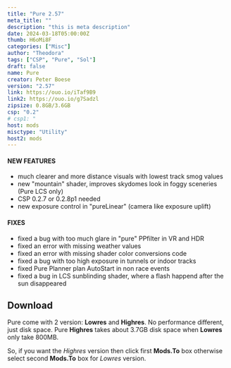 ```yaml
---
title: "Pure 2.57"
meta_title: ""
description: "this is meta description"
date: 2024-03-18T05:00:00Z
thumb: H6oMi8F
categories: ["Misc"]
author: "Theodora"
tags: ["CSP", "Pure", "Sol"]
draft: false
name: Pure
creator: Peter Boese
version: "2.57"
link: https://ouo.io/iTaf9B9
link2: https://ouo.io/g7Sadzl
zipsize: 0.8GB/3.6GB
csp: "0.2"
# csp1: "
host: mods
misctype: "Utility"
host2: mods
---
```


#### NEW FEATURES
- much clearer and more distance visuals with lowest track smog values
- new "mountain" shader, improves skydomes look in foggy sceneries (Pure LCS only)
- CSP 0.2.7 or 0.2.8p1 needed
- new exposure control in "pureLinear" (camera like exposure uplift)

#### FIXES
- fixed a bug with too much glare in "pure" PPfilter in VR and HDR
- fixed an error with missing weather values
- fixed an error with missing shader color conversions code
- fixed a bug with too high exposure in tunnels or indoor tracks
- fixed Pure Planner plan AutoStart in non race events
- fixed a bug in LCS sunblinding shader, where a flash happend after the sun disappeared

## Download

Pure come with 2 version: **Lowres** and **Highres**. No performance different, just disk space. Pure **Highres** takes about 3.7GB disk space when **Lowres** only take 800MB. 

So, if you want the *Highres* version then click first **Mods.To** box otherwise select second **Mods.To** box for *Lowres* version.

